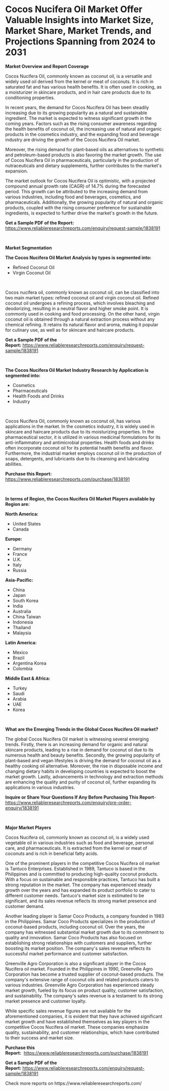 <p><h1>Cocos Nucifera Oil Market Offer Valuable Insights into Market Size, Market Share, Market Trends, and Projections Spanning from 2024 to 2031</h1></p><p><strong>Market Overview and Report Coverage</strong></p>
<p><p>Cocos Nucifera Oil, commonly known as coconut oil, is a versatile and widely used oil derived from the kernel or meat of coconuts. It is rich in saturated fat and has various health benefits. It is often used in cooking, as a moisturizer in skincare products, and in hair care products due to its conditioning properties.</p><p>In recent years, the demand for Cocos Nucifera Oil has been steadily increasing due to its growing popularity as a natural and sustainable ingredient. The market is expected to witness significant growth in the coming years. Factors such as the rising consumer awareness regarding the health benefits of coconut oil, the increasing use of natural and organic products in the cosmetics industry, and the expanding food and beverage industry are driving the growth of the Cocos Nucifera Oil market.</p><p>Moreover, the rising demand for plant-based oils as alternatives to synthetic and petroleum-based products is also favoring the market growth. The use of Cocos Nucifera Oil in pharmaceuticals, particularly in the production of nutraceuticals and dietary supplements, further contributes to the market's expansion.</p><p>The market outlook for Cocos Nucifera Oil is optimistic, with a projected compound annual growth rate (CAGR) of 14.7% during the forecasted period. This growth can be attributed to the increasing demand from various industries, including food and beverages, cosmetics, and pharmaceuticals. Additionally, the growing popularity of natural and organic products, coupled with the rising consumer preference for sustainable ingredients, is expected to further drive the market's growth in the future.</p></p>
<p><strong>Get a Sample PDF of the Report:</strong> <a href="https://www.reliableresearchreports.com/enquiry/request-sample/1838191">https://www.reliableresearchreports.com/enquiry/request-sample/1838191</a></p>
<p>&nbsp;</p>
<p><strong>Market Segmentation</strong></p>
<p><strong>The Cocos Nucifera Oil Market Analysis by types is segmented into:</strong></p>
<p><ul><li>Refined Coconut Oil</li><li>Virgin Coconut Oil</li></ul></p>
<p>&nbsp;</p>
<p><p>Cocos nucifera oil, commonly known as coconut oil, can be classified into two main market types: refined coconut oil and virgin coconut oil. Refined coconut oil undergoes a refining process, which involves bleaching and deodorizing, resulting in a neutral flavor and higher smoke point. It is commonly used in cooking and food processing. On the other hand, virgin coconut oil is obtained through a natural extraction process without any chemical refining. It retains its natural flavor and aroma, making it popular for culinary use, as well as for skincare and haircare products.</p></p>
<p><strong>Get a Sample PDF of the Report:</strong>&nbsp;<a href="https://www.reliableresearchreports.com/enquiry/request-sample/1838191">https://www.reliableresearchreports.com/enquiry/request-sample/1838191</a></p>
<p>&nbsp;</p>
<p><strong>The Cocos Nucifera Oil Market Industry Research by Application is segmented into:</strong></p>
<p><ul><li>Cosmetics</li><li>Pharmaceuticals</li><li>Health Foods and Drinks</li><li>Industry</li></ul></p>
<p>&nbsp;</p>
<p><p>Cocos Nucifera Oil, commonly known as coconut oil, has various applications in the market. In the cosmetics industry, it is widely used in skincare and haircare products due to its moisturizing properties. In the pharmaceutical sector, it is utilized in various medicinal formulations for its anti-inflammatory and antimicrobial properties. Health foods and drinks often incorporate coconut oil for its potential health benefits and flavor. Furthermore, the industrial market employs coconut oil in the production of soaps, detergents, and lubricants due to its cleansing and lubricating abilities.</p></p>
<p><strong>Purchase this Report:</strong>&nbsp; <a href="https://www.reliableresearchreports.com/purchase/1838191">https://www.reliableresearchreports.com/purchase/1838191</a></p>
<p>&nbsp;</p>
<p><strong>In terms of Region, the Cocos Nucifera Oil Market Players available by Region are:</strong></p>
<p>
    <p> <strong> North America: </strong>
        <ul>
            <li>United States</li>
            <li>Canada</li>
        </ul>
        </p> 
    <p> <strong> Europe: </strong>
        <ul>
            <li>Germany</li>
            <li>France</li>
            <li>U.K.</li>
            <li>Italy</li>
            <li>Russia</li>
        </ul>
        </p> 
    <p> <strong> Asia-Pacific: </strong>
        <ul>
            <li>China</li>
            <li>Japan</li>
            <li>South Korea</li>
            <li>India</li>
            <li>Australia</li>
            <li>China Taiwan</li>
            <li>Indonesia</li>
            <li>Thailand</li>
            <li>Malaysia</li>
        </ul>
        </p> 
    <p> <strong> Latin America: </strong>
        <ul>
            <li>Mexico</li>
            <li>Brazil</li>
            <li>Argentina Korea</li>
            <li>Colombia</li>
        </ul>
        </p> 
    <p> <strong> Middle East & Africa: </strong>
        <ul>
            <li>Turkey</li>
            <li>Saudi</li>
            <li>Arabia</li>
            <li>UAE</li>
            <li>Korea</li>
        </ul>
    </p>
    </p>
<p>&nbsp;</p>
<p><strong>What are the Emerging Trends in the Global Cocos Nucifera Oil market?</strong></p>
<p><p>The global Cocos Nucifera Oil market is witnessing several emerging trends. Firstly, there is an increasing demand for organic and natural skincare products, leading to a rise in demand for coconut oil due to its numerous health and beauty benefits. Secondly, the growing popularity of plant-based and vegan lifestyles is driving the demand for coconut oil as a healthy cooking oil alternative. Moreover, the rise in disposable income and changing dietary habits in developing countries is expected to boost the market growth. Lastly, advancements in technology and extraction methods are enhancing the quality and purity of coconut oil, further expanding its applications in various industries.</p></p>
<p><strong>Inquire or Share Your Questions If Any Before Purchasing This Report</strong>- <a href="https://www.reliableresearchreports.com/enquiry/pre-order-enquiry/1838191">https://www.reliableresearchreports.com/enquiry/pre-order-enquiry/1838191</a></p>
<p>&nbsp;</p>
<p><strong>Major Market Players</strong></p>
<p><p>Cocos Nucifera oil, commonly known as coconut oil, is a widely used vegetable oil in various industries such as food and beverage, personal care, and pharmaceuticals. It is extracted from the kernel or meat of coconuts and is rich in beneficial fatty acids.</p><p>One of the prominent players in the competitive Cocos Nucifera oil market is Tantuco Enterprises. Established in 1989, Tantuco is based in the Philippines and is committed to producing high-quality coconut products. With a focus on sustainable and responsible practices, Tantuco has built a strong reputation in the market. The company has experienced steady growth over the years and has expanded its product portfolio to cater to different customer needs. Tantuco's market size is estimated to be significant, and its sales revenue reflects its strong market presence and customer demand.</p><p>Another leading player is Samar Coco Products, a company founded in 1983 in the Philippines. Samar Coco Products specializes in the production of coconut-based products, including coconut oil. Over the years, the company has witnessed substantial market growth due to its commitment to quality and innovation. Samar Coco Products has also focused on establishing strong relationships with customers and suppliers, further boosting its market position. The company's sales revenue reflects its successful market performance and customer satisfaction.</p><p>Greenville Agro Corporation is also a significant player in the Cocos Nucifera oil market. Founded in the Philippines in 1990, Greenville Agro Corporation has become a trusted supplier of coconut-based products. The company's extensive range of coconut oils and related products caters to various industries. Greenville Agro Corporation has experienced steady market growth, fueled by its focus on product quality, customer satisfaction, and sustainability. The company's sales revenue is a testament to its strong market presence and customer loyalty.</p><p>While specific sales revenue figures are not available for the aforementioned companies, it is evident that they have achieved significant market growth and have established themselves as key players in the competitive Cocos Nucifera oil market. These companies emphasize quality, sustainability, and customer relationships, which have contributed to their success and market size.</p></p>
<p><strong>Purchase this Report:</strong>&nbsp;&nbsp;<a href="https://www.reliableresearchreports.com/purchase/1838191">https://www.reliableresearchreports.com/purchase/1838191</a></p>
<p></p>
<p><strong>Get a Sample PDF of the Report:</strong>&nbsp;<a href="https://www.reliableresearchreports.com/enquiry/request-sample/1838191">https://www.reliableresearchreports.com/enquiry/request-sample/1838191</a></p>
<p>Check more reports on https://www.reliableresearchreports.com/</p>